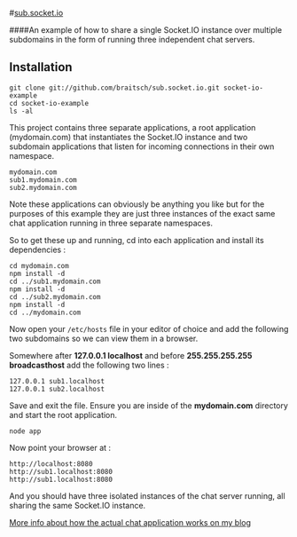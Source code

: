 #[sub.socket.io](http://chat.braitsch.io/)

####An example of how to share a single Socket.IO instance over multiple subdomains in the form of running three independent chat servers.

## Installation

```
git clone git://github.com/braitsch/sub.socket.io.git socket-io-example
cd socket-io-example
ls -al
```

This project contains three separate applications, a root application (mydomain.com) that instantiates the Socket.IO instance and two subdomain applications that listen for incoming connections in their own namespace. 

```
mydomain.com
sub1.mydomain.com
sub2.mydomain.com
```

Note these applications can obviously be anything you like but for the purposes of this example they are just three instances of the exact same chat application running in three separate namespaces.

So to get these up and running, cd into each application and install its dependencies :

```
cd mydomain.com
npm install -d
cd ../sub1.mydomain.com
npm install -d
cd ../sub2.mydomain.com
npm install -d
cd ../mydomain.com
```

Now open your `/etc/hosts` file in your editor of choice and add the following two subdomains so we can view them in a browser. 

Somewhere after **127.0.0.1 localhost** and before **255.255.255.255 broadcasthost** add the following two lines :

```
127.0.0.1 sub1.localhost
127.0.0.1 sub2.localhost
```

Save and exit the file.
Ensure you are inside of the **mydomain.com** directory and start the root application.

```
node app
```

Now point your browser at :

```
http://localhost:8080
http://sub1.localhost:8080
http://sub1.localhost:8080
```

And you should have three isolated instances of the chat server running, all sharing the same Socket.IO instance.

[More info about how the actual chat application works on my blog](http://www.quietless.com/kitchen/building-a-node-js-chat-application-and-sharing-socket-io-across-multiple-subdomains/)
